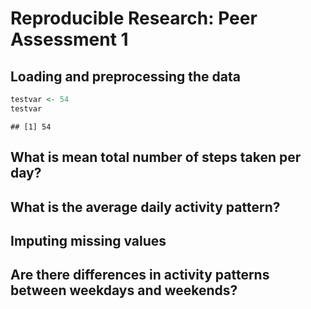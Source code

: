 # Reproducible Research: Peer Assessment 1


## Loading and preprocessing the data


```r
testvar <- 54
testvar
```

```
## [1] 54
```


## What is mean total number of steps taken per day?



## What is the average daily activity pattern?



## Imputing missing values



## Are there differences in activity patterns between weekdays and weekends?
